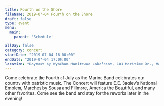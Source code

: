 ```yaml
---
title: Fourth on the Shore
fileName: 2019-07-04 Fourth on the Shore
draft: false
type: event
menu: 
  main:
    parent: 'Schedule'

allDay: false
category: concert
startDate: "2019-07-04 16:00:00"
endDate: "2019-07-04 17:00:00"
location: "Baymont by Wyndham Manitowoc Lakefront, 101 Maritime Dr., Manitowoc, WI 54220, USA"
---
```

Come celebrate the Fourth of July as the Marine Band celebrates our country with patriotic music. The Concert will feature E.E. Bagley’s National Emblem, Marches by Sousa and Fillmore, America the Beautiful, and many other favorites. Come see the band and stay for the reworks later in the evening!
